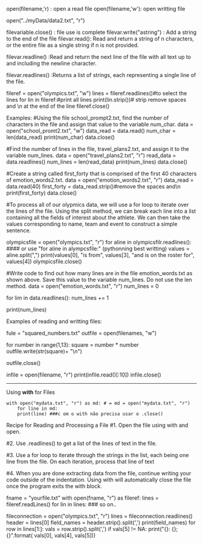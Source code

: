 open(filename,'r) : open a read file
open(filename,'w'): open writting file

open("../myData/data2.txt", "r")

filevariable.close() : file use is complete
filevar.write("astring") : Add a string to the end of the file
filevar.read(): Read and return a string of n characters, or the entire file as a single string if n is not provided.

filevar.readline() :Read and return the next line of the file with all text up to and including the newline character.

filevar.readlines() :Returns a list of strings, each representing a single line of the file.

fileref = open("olympics.txt", "w")
lines = fileref.readlines()#to select the lines
for lin in fileref:#print all lines
    print(lin.strip())# strip remove spaces and \n at the end of the line
fileref.close()


Examples:
#Using the file school_prompt2.txt, find the number of characters in the file and assign that value to the variable num_char.
data = open("school_promt2.txt", "w")
data_read = data.read()
num_char = len(data_read)
print(num_char)
data.close()

#Find the number of lines in the file, travel_plans2.txt, and assign it to the variable num_lines.
data = open("travel_plans2.txt", "r")
read_data = data.readlines()
num_lines = len(read_data)
print(num_lines)
data.close()

#Create a string called first_forty that is comprised of the first 40 characters of emotion_words2.txt.
data = open("emotion_words2.txt", "r")
data_read = data.read(40)
first_forty = data_read.strip()#remove the spaces and\n
print(first_forty)
data.close()

#To process all of our olypmics data, we will use a for loop to iterate over the lines of the file. Using the split method, we can break each line into a list containing all the fields of interest about the athlete. We can then take the values corresponding to name, team and event to construct a simple sentence.

olympicsfile = open("olympics.txt", "r")
for aline in olympicsfilr.readlines():  #### or use "for aline in alympcsfile:" (pythonning best writting)
    values = aline.split(",")
    print(values[0], "is from", values[3], "and is on the roster for", values[4])
olympicsfile.close()


#Write code to find out how many lines are in the file emotion_words.txt as shown above. Save this value to the variable num_lines. Do not use the len method.
data = open("emotion_words.txt", "r")
num_lines = 0

for lim in data.readlines():
    num_lines += 1

print(num_lines)

Examples of reading and writting files:

fule = "squared_numbers.txt"
outfile = open(filenames, "w")

for number in range(1,13):
    square = number * number
    outfile.write(str(square)+ "\n")

outfile.close()

infile = open(filename, "r")
print(infile.read()[:10])
infile.close()


**********************************************************
Using **with** for Files

    with open("mydata.txt", "r") as md: # = md = open("mydata.txt", "r")
        for line in md:
        print(line) ###c om o with não precisa usar o .close()


Recipe for Reading and Processing a File
#1. Open the file using with and open.

#2. Use .readlines() to get a list of the lines of text in the file.

#3. Use a for loop to iterate through the strings in the list, each being one line from the file. On each iteration, process that line of text

#4. When you are done extracting data from the file, continue writing your code outside of the indentation. Using with will automatically close the file once the program exits the with block.

fname = "yourfile.txt"
with open(fname, "r") as fileref:
    lines = fileref.readLines()
    for lin in lines:
    ### so on..

  fileconnection = open("olympics.txt", "r")
  lines = fileconnection.readlines()
  header = lines[0]
  field_names = header.strip().split(',')
  print(field_names)
  for row in lines[1:]:
    vals = row.strip().split(',')
    if vals[5] != NA:
    print("{}: {}; {}".format(
        vals[0],
        vals[4],
        vals[5]))  
